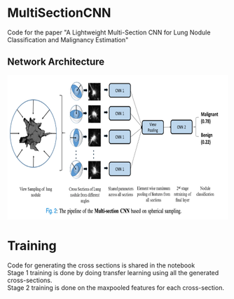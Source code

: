 # MultiSectionCNN
Code for the paper "A Lightweight Multi-Section CNN for Lung Nodule Classification and Malignancy Estimation"


Network Architecture
--------------------

<p align="center">
  <img src="pipeline.png" width="640" height="330" />
</p>


# Training
Code for generating the cross sections is shared in the notebook <br>
Stage 1 training is done by doing transfer learning using all the generated cross-sections. <br>
Stage 2 training is done on the maxpooled features for each cross-section. <br>
